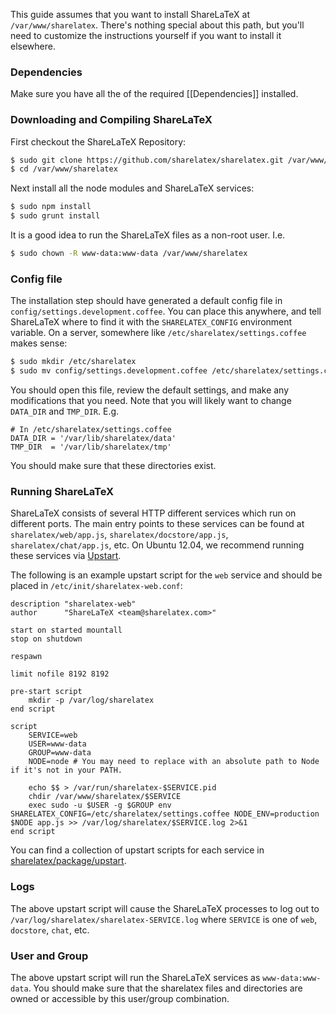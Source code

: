 This guide assumes that you want to install ShareLaTeX at `/var/www/sharelatex`. There's nothing special about this path, but you'll need to customize the instructions yourself if you want to install it elsewhere.

### Dependencies

Make sure you have all the of the required [[Dependencies]] installed.

### Downloading and Compiling ShareLaTeX

First checkout the ShareLaTeX Repository:

```bash
$ sudo git clone https://github.com/sharelatex/sharelatex.git /var/www/sharelatex
$ cd /var/www/sharelatex
```

Next install all the node modules and ShareLaTeX services:

```bash
$ sudo npm install
$ sudo grunt install
```

It is a good idea to run the ShareLaTeX files as a non-root user. I.e.

```sh
$ sudo chown -R www-data:www-data /var/www/sharelatex
```

### Config file

The installation step should have generated a default config file in `config/settings.development.coffee`. You can place this anywhere, and tell ShareLaTeX where to find it with the `SHARELATEX_CONFIG` environment variable. On a server, somewhere like `/etc/sharelatex/settings.coffee` makes sense:

```sh
$ sudo mkdir /etc/sharelatex
$ sudo mv config/settings.development.coffee /etc/sharelatex/settings.coffee
```

You should open this file, review the default settings, and make any modifications that you need. Note that you will likely want to change `DATA_DIR` and `TMP_DIR`. E.g.

```
# In /etc/sharelatex/settings.coffee
DATA_DIR = '/var/lib/sharelatex/data'
TMP_DIR  = '/var/lib/sharelatex/tmp'
```

You should make sure that these directories exist.

### Running ShareLaTeX

ShareLaTeX consists of several HTTP different services which run on different ports. The main entry points to these services can be found at `sharelatex/web/app.js`, `sharelatex/docstore/app.js`, `sharelatex/chat/app.js`, etc. On Ubuntu 12.04, we recommend running these services via [Upstart](http://upstart.ubuntu.com/). 

The following is an example upstart script for the `web` service and should be placed in `/etc/init/sharelatex-web.conf`:

```
description "sharelatex-web"
author      "ShareLaTeX <team@sharelatex.com>"

start on started mountall
stop on shutdown

respawn

limit nofile 8192 8192

pre-start script
	mkdir -p /var/log/sharelatex
end script

script
	SERVICE=web
	USER=www-data
	GROUP=www-data
	NODE=node # You may need to replace with an absolute path to Node if it's not in your PATH.

	echo $$ > /var/run/sharelatex-$SERVICE.pid
	chdir /var/www/sharelatex/$SERVICE
	exec sudo -u $USER -g $GROUP env SHARELATEX_CONFIG=/etc/sharelatex/settings.coffee NODE_ENV=production $NODE app.js >> /var/log/sharelatex/$SERVICE.log 2>&1
end script
```

You can find a collection of upstart scripts for each service in [sharelatex/package/upstart](https://github.com/sharelatex/sharelatex/tree/master/package/upstart).

### Logs

The above upstart script will cause the ShareLaTeX processes to log out to `/var/log/sharelatex/sharelatex-SERVICE.log` where `SERVICE` is one of `web`, `docstore`, `chat`, etc.

### User and Group

The above upstart script will run the ShareLaTeX services as `www-data:www-data`. You should make sure that the sharelatex files and directories are owned or accessible by this user/group combination.